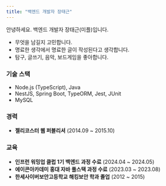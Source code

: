 ```yaml
---
title: "백엔드 개발자 장태근"
---
```


안녕하세요. 백엔드 개발자 장태근(미플)입니다.

- 무엇을 남길지 고민합니다.
- 명료한 생각에서 명료한 글이 작성된다고 생각합니다.
- 탐구, 글쓰기, 음악, 보드게임을 좋아합니다.

### 기술 스택

- Node.js (TypeScript), Java
- NestJS, Spring Boot, TypeORM, Jest, JUnit
- MySQL

### 경력

- **젤리코스터 웹 퍼블리셔** (2014.09 ~ 2015.10)

### 교육

- **인프런 워밍업 클럽 1기 백엔드 과정 수료** (2024.04 ~ 2024.05)
- **에이콘아카데미 홍대 자바 풀스택 과정 수료** (2023.03 ~ 2023.08)
- **한세사이버보안고등학교 해킹보안 학과 졸업** (2012 ~ 2015)
